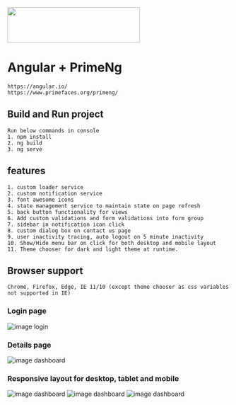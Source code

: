 <img src="https://github.com/NilavPatel/Ng-Prime/blob/master/src/assets/images/logo-large.png" width="300" height="80">

# Angular + PrimeNg
````
https://angular.io/
https://www.primefaces.org/primeng/
````

## Build and Run project
`````
Run below commands in console
1. npm install
2. ng build
3. ng serve
`````

## features
````
1. custom loader service
2. custom notification service
3. font awesome icons
4. state management service to maintain state on page refresh
5. back button functionality for views
6. Add custom validations and form validations into form group
7. sidebar in notification icon click
8. custom dialog box on contact us page
9. user inactivity tracing, auto logout on 5 minute inactivity
10. Show/Hide menu bar on click for both desktop and mobile layout
11. Theme chooser for dark and light theme at runtime.
````

## Browser support
````
Chrome, Firefox, Edge, IE 11/10 (except theme chooser as css variables not supported in IE)
````

### Login page

![image login](https://github.com/NilavPatel/ng-prime/blob/master/src/assets/images/login-page.png)

### Details page

![image dashboard](https://github.com/NilavPatel/ng-prime/blob/master/src/assets/images/details-page.png)

### Responsive  layout for desktop, tablet and mobile

![image dashboard](https://github.com/NilavPatel/ng-prime/blob/master/src/assets/images/laptop.png)
![image dashboard](https://github.com/NilavPatel/ng-prime/blob/master/src/assets/images/tablet.png)
![image dashboard](https://github.com/NilavPatel/ng-prime/blob/master/src/assets/images/mobile.png)